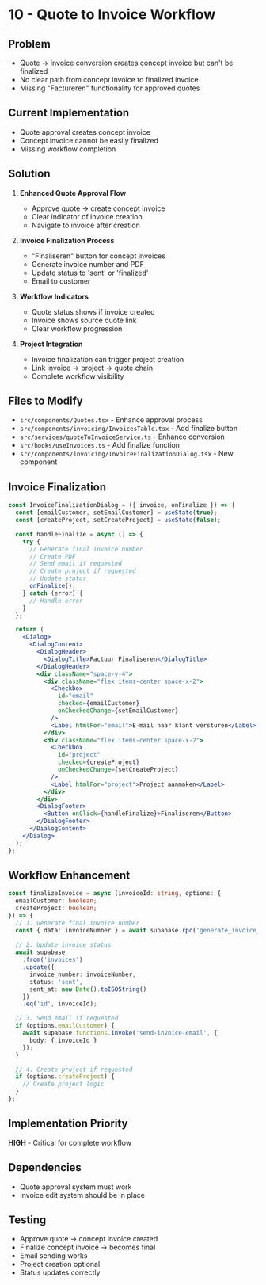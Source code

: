 # 10 - Quote to Invoice Workflow

## Problem
- Quote → Invoice conversion creates concept invoice but can't be finalized
- No clear path from concept invoice to finalized invoice
- Missing "Factureren" functionality for approved quotes

## Current Implementation
- Quote approval creates concept invoice
- Concept invoice cannot be easily finalized
- Missing workflow completion

## Solution
1. **Enhanced Quote Approval Flow**
   - Approve quote → create concept invoice
   - Clear indicator of invoice creation
   - Navigate to invoice after creation

2. **Invoice Finalization Process**
   - "Finaliseren" button for concept invoices
   - Generate invoice number and PDF
   - Update status to 'sent' or 'finalized'
   - Email to customer

3. **Workflow Indicators**
   - Quote status shows if invoice created
   - Invoice shows source quote link
   - Clear workflow progression

4. **Project Integration**
   - Invoice finalization can trigger project creation
   - Link invoice → project → quote chain
   - Complete workflow visibility

## Files to Modify
- `src/components/Quotes.tsx` - Enhance approval process
- `src/components/invoicing/InvoicesTable.tsx` - Add finalize button
- `src/services/quoteToInvoiceService.ts` - Enhance conversion
- `src/hooks/useInvoices.ts` - Add finalize function
- `src/components/invoicing/InvoiceFinalizationDialog.tsx` - New component

## Invoice Finalization
```jsx
const InvoiceFinalizationDialog = ({ invoice, onFinalize }) => {
  const [emailCustomer, setEmailCustomer] = useState(true);
  const [createProject, setCreateProject] = useState(false);

  const handleFinalize = async () => {
    try {
      // Generate final invoice number
      // Create PDF
      // Send email if requested
      // Create project if requested
      // Update status
      onFinalize();
    } catch (error) {
      // Handle error
    }
  };

  return (
    <Dialog>
      <DialogContent>
        <DialogHeader>
          <DialogTitle>Factuur Finaliseren</DialogTitle>
        </DialogHeader>
        <div className="space-y-4">
          <div className="flex items-center space-x-2">
            <Checkbox
              id="email"
              checked={emailCustomer}
              onCheckedChange={setEmailCustomer}
            />
            <Label htmlFor="email">E-mail naar klant versturen</Label>
          </div>
          <div className="flex items-center space-x-2">
            <Checkbox
              id="project"
              checked={createProject}
              onCheckedChange={setCreateProject}
            />
            <Label htmlFor="project">Project aanmaken</Label>
          </div>
        </div>
        <DialogFooter>
          <Button onClick={handleFinalize}>Finaliseren</Button>
        </DialogFooter>
      </DialogContent>
    </Dialog>
  );
};
```

## Workflow Enhancement
```typescript
const finalizeInvoice = async (invoiceId: string, options: {
  emailCustomer: boolean;
  createProject: boolean;
}) => {
  // 1. Generate final invoice number
  const { data: invoiceNumber } = await supabase.rpc('generate_invoice_number');
  
  // 2. Update invoice status
  await supabase
    .from('invoices')
    .update({
      invoice_number: invoiceNumber,
      status: 'sent',
      sent_at: new Date().toISOString()
    })
    .eq('id', invoiceId);

  // 3. Send email if requested
  if (options.emailCustomer) {
    await supabase.functions.invoke('send-invoice-email', {
      body: { invoiceId }
    });
  }

  // 4. Create project if requested
  if (options.createProject) {
    // Create project logic
  }
};
```

## Implementation Priority
**HIGH** - Critical for complete workflow

## Dependencies
- Quote approval system must work
- Invoice edit system should be in place

## Testing
- Approve quote → concept invoice created
- Finalize concept invoice → becomes final
- Email sending works
- Project creation optional
- Status updates correctly